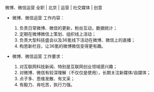 微博、微信运营 全职 | 北京 | 运营 | 社交媒体 | 创意

* 微博、微信运营 工作内容：

  1. 负责日常微博、微信的更新，粉丝互动，数据统计；  1. 定期在微博微信上策划、组织线上活动；  1. 负责大型科技盛会以及36氪线下活动在微博、微信上的直播；  1. 构思新栏目，让36氪的微博微信变得更有趣。

* 微博、微信运营 工作要求：

  1. 对互联网科技新闻、特别是互联网创业领域感兴趣；  1. 对微博、微信有较深理解（不仅仅是使用），长期关注新媒体/自媒体；  1. 点子多、思维发散、有文采；  1. 有毅力、肯吃苦，执行力强。
